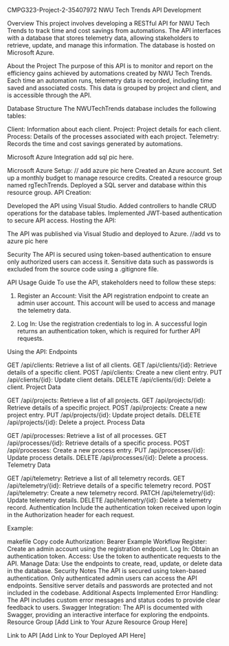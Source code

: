 CMPG323-Project-2-35407972
NWU Tech Trends API Development

Overview
This project involves developing a RESTful API for NWU Tech Trends to track time and cost savings from automations. The API interfaces with a database that stores telemetry data, allowing stakeholders to retrieve, update, and manage this information. The database is hosted on Microsoft Azure.

About the Project
The purpose of this API is to monitor and report on the efficiency gains achieved by automations created by NWU Tech Trends. Each time an automation runs, telemetry data is recorded, including time saved and associated costs. This data is grouped by project and client, and is accessible through the API.

Database Structure
The NWUTechTrends database includes the following tables:

Client: Information about each client.
Project: Project details for each client.
Process: Details of the processes associated with each project.
Telemetry: Records the time and cost savings generated by automations.

Microsoft Azure Integration
add sql pic here.

Microsoft Azure Setup:
// add azure pic here
Created an Azure account.
Set up a monthly budget to manage resource credits.
Created a resource group named rgTechTrends.
Deployed a SQL server and database within this resource group.
API Creation:

Developed the API using Visual Studio.
Added controllers to handle CRUD operations for the database tables.
Implemented JWT-based authentication to secure API access.
Hosting the API:

The API was published via Visual Studio and deployed to Azure.
//add vs to azure pic here

Security
The API is secured using token-based authentication to ensure only authorized users can access it. Sensitive data such as passwords is excluded from the source code using a .gitignore file.

API Usage Guide
To use the API, stakeholders need to follow these steps:
1. Register an Account:
Visit the API registration endpoint to create an admin user account. This account will be used to access and manage the telemetry data.

2. Log In:
Use the registration credentials to log in. A successful login returns an authentication token, which is required for further API requests.

Using the API:
Endpoints

GET /api/clients: Retrieve a list of all clients.
GET /api/clients/{id}: Retrieve details of a specific client.
POST /api/clients: Create a new client entry.
PUT /api/clients/{id}: Update client details.
DELETE /api/clients/{id}: Delete a client.
Project Data

GET /api/projects: Retrieve a list of all projects.
GET /api/projects/{id}: Retrieve details of a specific project.
POST /api/projects: Create a new project entry.
PUT /api/projects/{id}: Update project details.
DELETE /api/projects/{id}: Delete a project.
Process Data

GET /api/processes: Retrieve a list of all processes.
GET /api/processes/{id}: Retrieve details of a specific process.
POST /api/processes: Create a new process entry.
PUT /api/processes/{id}: Update process details.
DELETE /api/processes/{id}: Delete a process.
Telemetry Data

GET /api/telemetry: Retrieve a list of all telemetry records.
GET /api/telemetry/{id}: Retrieve details of a specific telemetry record.
POST /api/telemetry: Create a new telemetry record.
PATCH /api/telemetry/{id}: Update telemetry details.
DELETE /api/telemetry/{id}: Delete a telemetry record.
Authentication
Include the authentication token received upon login in the Authorization header for each request.

Example:

makefile
Copy code
Authorization: Bearer <YourTokenHere>
Example Workflow
Register: Create an admin account using the registration endpoint.
Log In: Obtain an authentication token.
Access: Use the token to authenticate requests to the API.
Manage Data: Use the endpoints to create, read, update, or delete data in the database.
Security Notes
The API is secured using token-based authentication.
Only authenticated admin users can access the API endpoints.
Sensitive server details and passwords are protected and not included in the codebase.
Additional Aspects Implemented
Error Handling: The API includes custom error messages and status codes to provide clear feedback to users.
Swagger Integration: The API is documented with Swagger, providing an interactive interface for exploring the endpoints.
Resource Group
[Add Link to Your Azure Resource Group Here]

Link to API
[Add Link to Your Deployed API Here]


